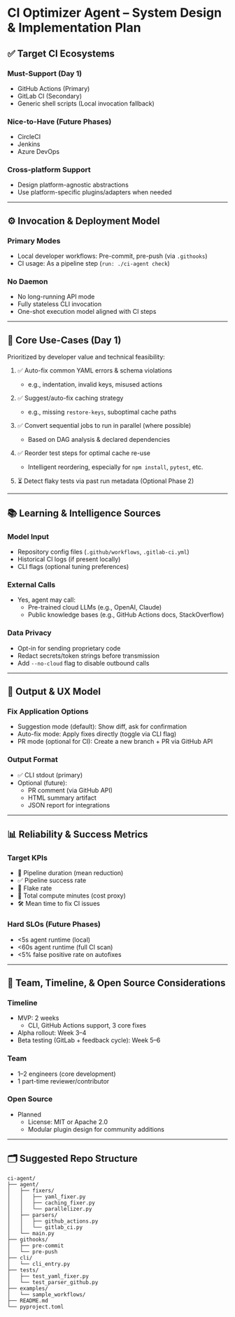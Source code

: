 
# CI Optimizer Agent – System Design & Implementation Plan

## ✅ Target CI Ecosystems

### Must-Support (Day 1)
- GitHub Actions (Primary)
- GitLab CI (Secondary)
- Generic shell scripts (Local invocation fallback)

### Nice-to-Have (Future Phases)
- CircleCI
- Jenkins
- Azure DevOps

### Cross-platform Support
- Design platform-agnostic abstractions
- Use platform-specific plugins/adapters when needed

---

## ⚙️ Invocation & Deployment Model

### Primary Modes
- Local developer workflows: Pre-commit, pre-push (via `.githooks`)
- CI usage: As a pipeline step (`run: ./ci-agent check`)

### No Daemon
- No long-running API mode
- Fully stateless CLI invocation
- One-shot execution model aligned with CI steps

---

## 🎯 Core Use-Cases (Day 1)

Prioritized by developer value and technical feasibility:

1. ✅ Auto-fix common YAML errors & schema violations
   - e.g., indentation, invalid keys, misused actions

2. ✅ Suggest/auto-fix caching strategy
   - e.g., missing `restore-keys`, suboptimal cache paths

3. ✅ Convert sequential jobs to run in parallel (where possible)
   - Based on DAG analysis & declared dependencies

4. ✅ Reorder test steps for optimal cache re-use
   - Intelligent reordering, especially for `npm install`, `pytest`, etc.

5. ⏳ Detect flaky tests via past run metadata (Optional Phase 2)

---

## 📚 Learning & Intelligence Sources

### Model Input
- Repository config files (`.github/workflows`, `.gitlab-ci.yml`)
- Historical CI logs (if present locally)
- CLI flags (optional tuning preferences)

### External Calls
- Yes, agent may call:
  - Pre-trained cloud LLMs (e.g., OpenAI, Claude)
  - Public knowledge bases (e.g., GitHub Actions docs, StackOverflow)

### Data Privacy
- Opt-in for sending proprietary code
- Redact secrets/token strings before transmission
- Add `--no-cloud` flag to disable outbound calls

---

## 🧠 Output & UX Model

### Fix Application Options
- Suggestion mode (default): Show diff, ask for confirmation
- Auto-fix mode: Apply fixes directly (toggle via CLI flag)
- PR mode (optional for CI): Create a new branch + PR via GitHub API

### Output Format
- ✅ CLI stdout (primary)
- Optional (future):
  - PR comment (via GitHub API)
  - HTML summary artifact
  - JSON report for integrations

---

## 📊 Reliability & Success Metrics

### Target KPIs
- 🚀 Pipeline duration (mean reduction)
- ✅ Pipeline success rate
- 🔁 Flake rate
- 💸 Total compute minutes (cost proxy)
- 🛠️ Mean time to fix CI issues

### Hard SLOs (Future Phases)
- <5s agent runtime (local)
- <60s agent runtime (full CI scan)
- <5% false positive rate on autofixes

---

## 👥 Team, Timeline, & Open Source Considerations

### Timeline
- MVP: 2 weeks
  - CLI, GitHub Actions support, 3 core fixes
- Alpha rollout: Week 3–4
- Beta testing (GitLab + feedback cycle): Week 5–6

### Team
- 1–2 engineers (core development)
- 1 part-time reviewer/contributor

### Open Source
- Planned
  - License: MIT or Apache 2.0
  - Modular plugin design for community additions

---

## 🗂 Suggested Repo Structure

```
ci-agent/
├── agent/
│   ├── fixers/
│   │   ├── yaml_fixer.py
│   │   ├── caching_fixer.py
│   │   └── parallelizer.py
│   ├── parsers/
│   │   ├── github_actions.py
│   │   └── gitlab_ci.py
│   └── main.py
├── githooks/
│   ├── pre-commit
│   └── pre-push
├── cli/
│   └── cli_entry.py
├── tests/
│   ├── test_yaml_fixer.py
│   └── test_parser_github.py
├── examples/
│   └── sample_workflows/
├── README.md
└── pyproject.toml
```
